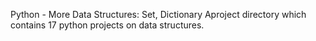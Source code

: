 Python - More Data Structures: Set, Dictionary
Aproject directory which contains 17 python projects on data structures.
